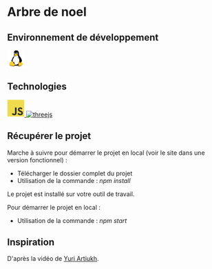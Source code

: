 # Arbre de noel

## Environnement de développement

<p align="left">
<a href="https://www.linux.org/" target="_blank"> <img src="https://raw.githubusercontent.com/devicons/devicon/master/icons/linux/linux-original.svg" alt="linux" width="40" height="40"/> </a>
</p>

## Technologies

<p align="left">
<a href="https://developer.mozilla.org/en-US/docs/Web/JavaScript" target="_blank"> <img src="https://raw.githubusercontent.com/devicons/devicon/master/icons/javascript/javascript-original.svg" alt="javascript" width="40" height="40"/> </a>
<a href="https://threejs.org" target="_blank"> <img src="https://upload.vectorlogo.zone/logos/threejs/images/3453d6aa-b9c2-48b3-b2c1-97aa80b5525e.svg" alt="threejs" width="80" height="40"/> </a>
</p>

## Récupérer le projet

Marche à suivre pour démarrer le projet en local (voir le site dans une version fonctionnel) : 

- Télécharger le dossier complet du projet
- Utilisation de la commande : *npm install*

Le projet est installé sur votre outil de travail.

Pour démarrer le projet en local : 

- Utilisation de la commande : *npm start*

## Inspiration

D'après la vidéo de [Yuri Artiukh].

[Yuri Artiukh]:https://gist.github.com/akella
